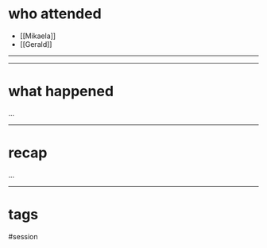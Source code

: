 # who attended

- [[Mikaela]]
- [[Gerald]]
- --

---
# what happened

...

---
# recap

...

---
# tags

#session
